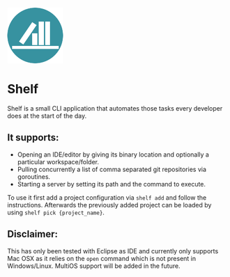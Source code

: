 ![Screenshot](resources/shelf_icon.png)
# Shelf
Shelf is a small CLI application that automates those tasks every developer does at the start of the day.
## It supports:
- Opening an IDE/editor by giving its binary location and optionally a particular workspace/folder.
- Pulling concurrently a list of comma separated git repositories via goroutines.
- Starting a server by setting its path and the command to execute.

To use it first add a project configuration via `shelf add` and follow the instructions.
Afterwards the previously added project can be loaded by using `shelf pick {project_name}`.

## Disclaimer:
This has only been tested with Eclipse as IDE and currently only supports Mac OSX as it relies on the `open` command which is not present in Windows/Linux.
MultiOS support will be added in the future.